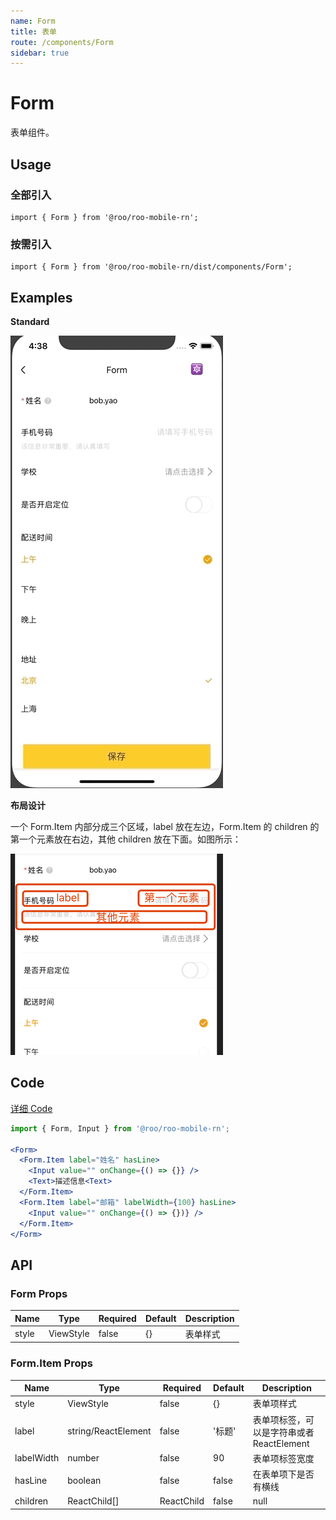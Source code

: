 ```yaml
---
name: Form
title: 表单
route: /components/Form
sidebar: true
---
```



# Form

表单组件。

## Usage

### 全部引入
```
import { Form } from '@roo/roo-mobile-rn';
```

### 按需引入
```
import { Form } from '@roo/roo-mobile-rn/dist/components/Form';
```

## Examples

**Standard**

![image](../images/Form/1.gif)

**布局设计**

一个 Form.Item 内部分成三个区域，label 放在左边，Form.Item 的 children 的第一个元素放在右边，其他 children 放在下面。如图所示：

![image](../images/Form/2.png)

## Code
[详细 Code](https://github.com/Meituan-Dianping/beeshell/tree/master/examples/Form/index.tsx)

```jsx
import { Form, Input } from '@roo/roo-mobile-rn';

<Form>
  <Form.Item label="姓名" hasLine>
    <Input value="" onChange={() => {}} />
    <Text>描述信息<Text>
  </Form.Item>
  <Form.Item label="邮箱" labelWidth={100} hasLine>
    <Input value="" onChange={() => {})} />
  </Form.Item>
</Form>
```

## API

### Form Props

| Name | Type | Required | Default | Description |
| ---- | ---- | ---- | ---- | ---- |
| style | ViewStyle | false | {} | 表单样式 |

### Form.Item Props

| Name | Type | Required | Default | Description |
| ---- | ---- | ---- | ---- | ---- |
| style | ViewStyle | false | {} | 表单项样式 |
| label | string/ReactElement | false | '标题' | 表单项标签，可以是字符串或者 ReactElement |
| labelWidth | number | false | 90 | 表单项标签宽度 |
| hasLine | boolean | false | false | 在表单项下是否有横线 |
| children | ReactChild[]|ReactChild | false | null | 表单项子元素 |